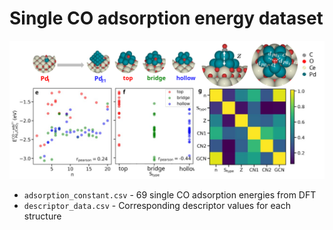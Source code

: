 # Single CO adsorption energy dataset
![descriptors](/dataset/descriptors/single_co_descriptors.svg)

- `adsorption_constant.csv` - 69 single CO adsorption energies from DFT 
- `descriptor_data.csv` - Corresponding descriptor values for each structure
